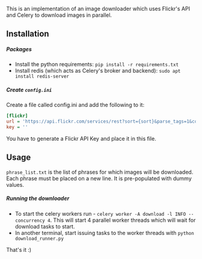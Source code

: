 This is an implementation of an image downloader which uses Flickr's API and Celery to download images in parallel.

## Installation

##### Packages

- Install the python requirements: `pip install -r requirements.txt`
- Install redis (which acts as Celery's broker and backend): `sudo apt install redis-server`

##### Create `config.ini`

Create a file called config.ini and add the following to it:

```ini
[flickr]
url = 'https://api.flickr.com/services/rest?sort={sort}&parse_tags=1&content_type={content_type}&extras={extras}&per_page={per_page}&page={page}&text={text}&method={method}&api_key={api_key}&format={format}&nojsoncallback=1&privacy_filter={privacy_filter}'
key = ''
```

You have to generate a Flickr API Key and place it in this file.

## Usage

`phrase_list.txt` is the list of phrases for which images will be downloaded. Each phrase must be placed on a new line. It is pre-populated with dummy values.

##### Running the downloader

- To start the celery workers run - `celery worker -A download -l INFO --concurrency 4`. This will start 4 parallel worker threads which will wait for download tasks to start.
- In another terminal, start issuing tasks to the worker threads with `python download_runner.py`

That's it :)

